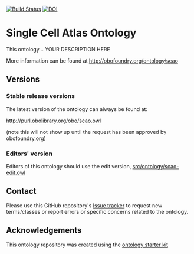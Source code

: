 [![Build Status](https://travis-ci.org/S2Ola/scao.svg?branch=master)](https://travis-ci.org/S2Ola/scao)
[![DOI](https://zenodo.org/badge/13996/S2Ola/scao.svg)](https://zenodo.org/badge/latestdoi/13996/S2Ola/scao)

# Single Cell Atlas Ontology

This ontology... YOUR DESCRIPTION HERE

More information can be found at http://obofoundry.org/ontology/scao

## Versions

### Stable release versions

The latest version of the ontology can always be found at:

http://purl.obolibrary.org/obo/scao.owl

(note this will not show up until the request has been approved by obofoundry.org)

### Editors' version

Editors of this ontology should use the edit version, [src/ontology/scao-edit.owl](src/ontology/scao-edit.owl)

## Contact

Please use this GitHub repository's [Issue tracker](https://github.com/S2Ola/scao/issues) to request new terms/classes or report errors or specific concerns related to the ontology.

## Acknowledgements

This ontology repository was created using the [ontology starter kit](https://github.com/INCATools/ontology-starter-kit)